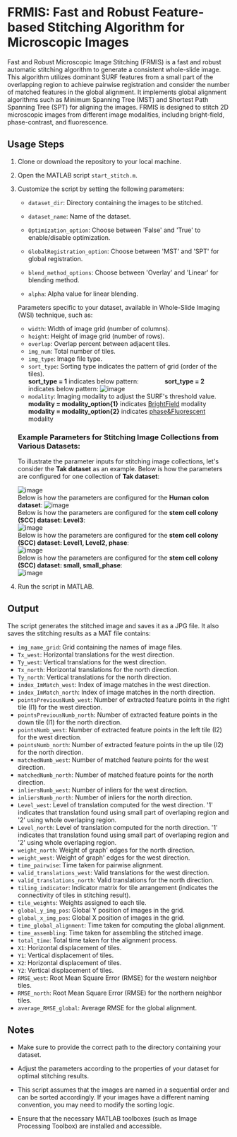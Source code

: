 # FRMIS: Fast and Robust Feature-based Stitching Algorithm for Microscopic Images

Fast and Robust Microscopic Image Stitching (FRMIS) is a fast and robust automatic stitching algorithm to generate a consistent whole-slide image. This algorithm utilizes dominant SURF features from a small part of the overlapping region to achieve pairwise registration and consider the number of matched features in the global alignment. It implements global alignment algorithms such as Minimum Spanning Tree (MST) and Shortest Path Spanning Tree (SPT) for aligning the images. FRMIS is designed to stitch 2D microscopic images from different image modalities, including bright-field, phase-contrast, and fluorescence. 

## Usage Steps

1. Clone or download the repository to your local machine.

2. Open the MATLAB script `start_stitch.m`.

3. Customize the script by setting the following parameters:

    - `dataset_dir`: Directory containing the images to be stitched.
    
    - `dataset_name`: Name of the dataset.
    
    - `Optimization_option`: Choose between 'False' and 'True' to enable/disable optimization.
    
    - `GlobalRegistration_option`: Choose between 'MST' and 'SPT' for global registration.
    
    - `blend_method_options`: Choose between 'Overlay' and 'Linear' for blending method.
    
    - `alpha`: Alpha value for linear blending.
    
    Parameters specific to your dataset, available in Whole-Slide Imaging (WSI) technique, such as:
    - `width`: Width of image grid (number of columns).
    - `height`: Height of image grid (number of rows).
    - `overlap`: Overlap percent between adjacent tiles.
    - `img_num`: Total number of tiles.
    - `img_type`: Image file type.
    - `sort_type`: Sorting type indicates the pattern of grid (order of the tiles).  
        **sort_type = 1** indicates below pattern: &nbsp; &nbsp; &nbsp; &nbsp;  &nbsp; &nbsp; &nbsp; **sort_type = 2** indicates below pattern:
        ![image](https://github.com/labCOI/FRMIS/assets/60792530/e0440b5c-fc1c-4ae5-b96e-a492134e01a1)
    - `modality`: Imaging modality to adjust the SURF's threshold value.   
        **modality = modality_option{1}** indicates <ins>BrightField</ins> modality  
        **modality = modality_option{2}** indicates <ins>phase&Fluorescent</ins> modality
   
    ### Example Parameters for Stitching Image Collections from Various Datasets:

    To illustrate the parameter inputs for stitching image collections, let's consider the **Tak dataset** as an example. Below is how the parameters are configured for one collection of **Tak dataset**:

    ![image](https://github.com/labCOI/FRMIS/assets/60792530/9575a0f1-379a-4702-9371-8f4c3db290bd)  
    Below is how the parameters are configured for the **Human colon dataset**: 
    ![image](https://github.com/labCOI/FRMIS/assets/60792530/2a904a4e-3bcb-4432-953d-fa0ed9dfbeeb)      
    Below is how the parameters are configured for the **stem cell colony (SCC) dataset: Level3**:   
    ![image](https://github.com/labCOI/FRMIS/assets/60792530/a39ebb15-be32-4378-a7cd-e739cae6e512)   
    Below is how the parameters are configured for the **stem cell colony (SCC) dataset: Level1, Level2, phase**:   
    ![image](https://github.com/labCOI/FRMIS/assets/60792530/fca7f7d9-0395-4982-ba1a-345f9c1649bd)   
    Below is how the parameters are configured for the **stem cell colony (SCC) dataset: small, small_phase**:   
    ![image](https://github.com/labCOI/FRMIS/assets/60792530/0cc3f0aa-74da-4e16-b485-0b8b066db609)   
4. Run the script in MATLAB.

## Output

The script generates the stitched image and saves it as a JPG file. It also saves the stitching results as a MAT file contains:

- `img_name_grid`: Grid containing the names of image files.
- `Tx_west`: Horizontal translations for the west direction.
- `Ty_west`: Vertical translations for the west direction.
- `Tx_north`: Horizontal translations for the north direction.
- `Ty_north`: Vertical translations for the north direction.
- `index_ImMatch_west`: Index of image matches in the west direction.
- `index_ImMatch_north`: Index of image matches in the north direction.
- `pointsPreviousNumb_west`: Number of extracted feature points in the right tile (I1) for the west direction.
- `pointsPreviousNumb_north`: Number of extracted feature points in the down tile (I1) for the north direction.
- `pointsNumb_west`: Number of extracted feature points in the left tile (I2) for the west direction.
- `pointsNumb_north`: Number of extracted feature points in the up tile (I2) for the north direction.
- `matchedNumb_west`: Number of matched feature points for the west direction.
- `matchedNumb_north`: Number of matched feature points for the north direction.
- `inliersNumb_west`: Number of inliers for the west direction.
- `inliersNumb_north`: Number of inliers for the north direction.
- `Level_west`: Level of translation computed  for the west direction. '1' indicates that translation found using small part of overlaping region and '2' using whole overlaping region.
- `Level_north`: Level of translation computed for the north direction. '1' indicates that translation found using small part of overlaping region and '2' using whole overlaping region.
- `weight_north`: Weight of graph' edges for the north direction.
- `weight_west`: Weight of graph' edges for the west direction.
- `time_pairwise`: Time taken for pairwise alignment.
- `valid_translations_west`: Valid translations for the west direction.
- `valid_translations_north`: Valid translations for the north direction.
- `tiling_indicator`: Indicator matrix for tile arrangement (indicates the connectivity of tiles in stitching result).
- `tile_weights`: Weights assigned to each tile.
- `global_y_img_pos`: Global Y position of images in the grid.
- `global_x_img_pos`: Global X position of images in the grid.
- `time_global_alignment`: Time taken for computing the global alignment.
- `time_assembling`: Time taken for assembling the stitched image.
- `total_time`: Total time taken for the alignment process.
- `X1`: Horizontal displacement of tiles.
- `Y1`: Vertical displacement of tiles.
- `X2`: Horizontal displacement of tiles.
- `Y2`: Vertical displacement of tiles.
- `RMSE_west`: Root Mean Square Error (RMSE) for the western neighbor tiles.
- `RMSE_north`: Root Mean Square Error (RMSE) for the northern neighbor tiles.
- `average_RMSE_global`: Average RMSE for the global alignment.

## Notes

- Make sure to provide the correct path to the directory containing your dataset.

- Adjust the parameters according to the properties of your dataset for optimal stitching results.

- This script assumes that the images are named in a sequential order and can be sorted accordingly. If your images have a different naming convention, you may need to modify the sorting logic.

- Ensure that the necessary MATLAB toolboxes (such as Image Processing Toolbox) are installed and accessible.


